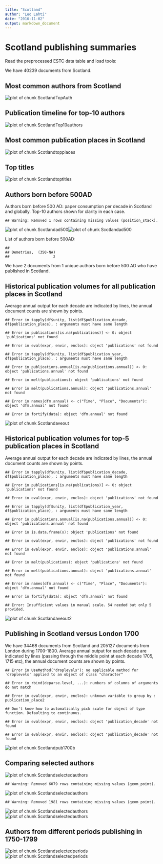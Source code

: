 ```yaml
---
title: "Scotland"
author: "Leo Lahti"
date: "2016-11-02"
output: markdown_document
---
```



# Scotland publishing summaries

Read the preprocessed ESTC data table and load tools:






We have 40239 documents from Scotland.


## Most common authors from Scotland

![plot of chunk ScotlandTopAuth](figure/ScotlandTopAuth-1.png)


## Publication timeline for top-10 authors

![plot of chunk ScotlandTop10authors](figure/ScotlandTop10authors-1.png)


## Most common publication places in Scotland

![plot of chunk Scotlandtopplaces](figure/Scotlandtopplaces-1.png)


## Top titles 

![plot of chunk Scotlandtoptitles](figure/Scotlandtoptitles-1.png)


## Authors born before 500AD

Authors born before 500 AD: paper consumption per decade in Scotland and globally. Top-10 authors shown for clarity in each case.


```
## Warning: Removed 1 rows containing missing values (position_stack).
```

![plot of chunk Scotlandad500](figure/Scotlandad500-1.png)![plot of chunk Scotlandad500](figure/Scotlandad500-2.png)


List of authors born before 500AD:


```
## 
## Demetrius,  (350-NA) 
##                    2
```

We have 2 documents from 1 unique
authors born before 500 AD who have published in Scotland.



## Historical publication volumes for all publication places in Scotland

Average annual output for each decade are indicated by lines, the annual document counts are shown by points. 


```
## Error in tapply(df$unity, list(df$publication_decade, df$publication_place), : arguments must have same length
```

```
## Error in publications[is.na(publications)] <- 0: object 'publications' not found
```

```
## Error in eval(expr, envir, enclos): object 'publications' not found
```

```
## Error in tapply(df$unity, list(df$publication_year, df$publication_place), : arguments must have same length
```

```
## Error in publications.annual[is.na(publications.annual)] <- 0: object 'publications.annual' not found
```

```
## Error in melt(publications): object 'publications' not found
```

```
## Error in melt(publications.annual): object 'publications.annual' not found
```

```
## Error in names(dfm.annual) <- c("Time", "Place", "Documents"): object 'dfm.annual' not found
```

```
## Error in fortify(data): object 'dfm.annual' not found
```

![plot of chunk Scotlandaveout](figure/Scotlandaveout-1.png)


## Historical publication volumes for top-5 publication places in Scotland

Average annual output for each decade are indicated by lines, the annual document counts are shown by points. 


```
## Error in tapply(df$unity, list(df$publication_decade, df$publication_place), : arguments must have same length
```

```
## Error in publications[is.na(publications)] <- 0: object 'publications' not found
```

```
## Error in eval(expr, envir, enclos): object 'publications' not found
```

```
## Error in tapply(df$unity, list(df$publication_year, df$publication_place), : arguments must have same length
```

```
## Error in publications.annual[is.na(publications.annual)] <- 0: object 'publications.annual' not found
```

```
## Error in is.data.frame(x): object 'publications' not found
```

```
## Error in eval(expr, envir, enclos): object 'publications' not found
```

```
## Error in eval(expr, envir, enclos): object 'publications.annual' not found
```

```
## Error in melt(publications): object 'publications' not found
```

```
## Error in melt(publications.annual): object 'publications.annual' not found
```

```
## Error in names(dfm.annual) <- c("Time", "Place", "Documents"): object 'dfm.annual' not found
```

```
## Error in fortify(data): object 'dfm.annual' not found
```

```
## Error: Insufficient values in manual scale. 54 needed but only 5 provided.
```

![plot of chunk Scotlandaveout2](figure/Scotlandaveout2-1.png)


## Publishing in Scotland versus London 1700 



We have 34468 documents from Scotland and 205127 documents from London during 1700-1800. Average annual output for each decade are indicated by lines (passing through the middle point at each decade 1705, 1715 etc), the annual document counts are shown by points.


```
## Error in UseMethod("droplevels"): no applicable method for 'droplevels' applied to an object of class "character"
```

```
## Error in rbind(deparse.level, ...): numbers of columns of arguments do not match
```

```
## Error in eval(expr, envir, enclos): unknown variable to group by : publication_place2
```

```
## Don't know how to automatically pick scale for object of type function. Defaulting to continuous.
```

```
## Error in eval(expr, envir, enclos): object 'publication_decade' not found
```

```
## Error in eval(expr, envir, enclos): object 'publication_decade' not found
```

![plot of chunk Scotlandpub1700b](figure/Scotlandpub1700b-1.png)




## Comparing selected authors

![plot of chunk Scotlandselectedauthors](figure/Scotlandselectedauthors-1.png)

```
## Warning: Removed 6079 rows containing missing values (geom_point).
```

![plot of chunk Scotlandselectedauthors](figure/Scotlandselectedauthors-2.png)

```
## Warning: Removed 1981 rows containing missing values (geom_point).
```

![plot of chunk Scotlandselectedauthors](figure/Scotlandselectedauthors-3.png)![plot of chunk Scotlandselectedauthors](figure/Scotlandselectedauthors-4.png)

## Authors from different periods publishing in 1750-1799

![plot of chunk Scotlandselectedperiods](figure/Scotlandselectedperiods-1.png)![plot of chunk Scotlandselectedperiods](figure/Scotlandselectedperiods-2.png)

